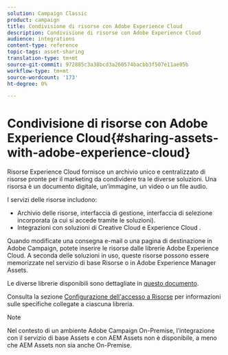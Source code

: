 ```yaml
---
solution: Campaign Classic
product: campaign
title: Condivisione di risorse con Adobe Experience Cloud
description: Condivisione di risorse con Adobe Experience Cloud
audience: integrations
content-type: reference
topic-tags: asset-sharing
translation-type: tm+mt
source-git-commit: 972885c3a38bcd3a260574bacbb3f507e11ae05b
workflow-type: tm+mt
source-wordcount: '173'
ht-degree: 0%

---
```



# Condivisione di risorse con Adobe Experience Cloud{#sharing-assets-with-adobe-experience-cloud}

 Risorse Experience Cloud fornisce un archivio unico e centralizzato di risorse pronte per il marketing da condividere tra le diverse soluzioni. Una risorsa è un documento digitale, un’immagine, un video o un file audio.

I servizi delle risorse includono:

* Archivio delle risorse, interfaccia di gestione, interfaccia di selezione incorporata (a cui si accede tramite le soluzioni).
* Integrazioni con soluzioni di Creative Cloud e Experience Cloud .

Quando modificate una consegna e-mail o una pagina di destinazione in  Adobe Campaign, potete inserire le risorse dalle librerie Adobe Experience Cloud. A seconda delle soluzioni in uso, queste risorse possono essere memorizzate nel servizio di base Risorse o in Adobe Experience Manager Assets.

Le diverse librerie disponibili sono dettagliate in [questo documento](https://docs.adobe.com/content/help/en/core-services/interface/assets/experience-cloud-assets.html).

Consulta la sezione [Configurazione dell&#39;accesso a Risorse](../../integrations/using/configuring-access-to-assets.md) per informazioni sulle specifiche collegate a ciascuna libreria.

>[!NOTE]
>
>Nel contesto di un ambiente  Adobe Campaign On-Premise, l’integrazione con il servizio di base Assets e con  AEM Assets non è disponibile, a meno che  AEM Assets non sia anche On-Premise.

